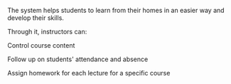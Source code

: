 The system helps students to learn from their homes in an easier way and develop their skills.

Through it, instructors can:

Control course content

Follow up on students' attendance and absence

Assign homework for each lecture for a specific course
